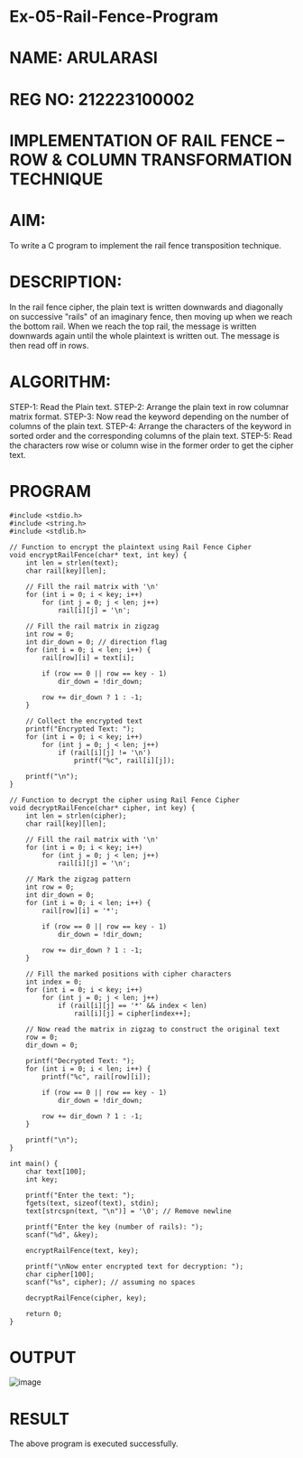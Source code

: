 # Ex-05-Rail-Fence-Program
# NAME: ARULARASI 
# REG NO: 212223100002

# IMPLEMENTATION OF RAIL FENCE – ROW & COLUMN TRANSFORMATION TECHNIQUE

# AIM:

 To write a C program to implement the rail fence transposition technique.

# DESCRIPTION:

In the rail fence cipher, the plain text is written downwards and diagonally on successive "rails" of an imaginary fence, then moving up when we reach the bottom rail. When we reach the top rail, the message is written downwards again until the whole plaintext is written out. The message is then read off in rows.

# ALGORITHM:

STEP-1: Read the Plain text.
STEP-2: Arrange the plain text in row columnar matrix format.
STEP-3: Now read the keyword depending on the number of columns of the plain text.
STEP-4: Arrange the characters of the keyword in sorted order and the corresponding columns of the plain text.
STEP-5: Read the characters row wise or column wise in the former order to get the cipher text.

# PROGRAM
```
#include <stdio.h>
#include <string.h>
#include <stdlib.h>

// Function to encrypt the plaintext using Rail Fence Cipher
void encryptRailFence(char* text, int key) {
    int len = strlen(text);
    char rail[key][len];

    // Fill the rail matrix with '\n'
    for (int i = 0; i < key; i++)
        for (int j = 0; j < len; j++)
            rail[i][j] = '\n';

    // Fill the rail matrix in zigzag
    int row = 0;
    int dir_down = 0; // direction flag
    for (int i = 0; i < len; i++) {
        rail[row][i] = text[i];

        if (row == 0 || row == key - 1)
            dir_down = !dir_down;

        row += dir_down ? 1 : -1;
    }

    // Collect the encrypted text
    printf("Encrypted Text: ");
    for (int i = 0; i < key; i++)
        for (int j = 0; j < len; j++)
            if (rail[i][j] != '\n')
                printf("%c", rail[i][j]);

    printf("\n");
}

// Function to decrypt the cipher using Rail Fence Cipher
void decryptRailFence(char* cipher, int key) {
    int len = strlen(cipher);
    char rail[key][len];

    // Fill the rail matrix with '\n'
    for (int i = 0; i < key; i++)
        for (int j = 0; j < len; j++)
            rail[i][j] = '\n';

    // Mark the zigzag pattern
    int row = 0;
    int dir_down = 0;
    for (int i = 0; i < len; i++) {
        rail[row][i] = '*';

        if (row == 0 || row == key - 1)
            dir_down = !dir_down;

        row += dir_down ? 1 : -1;
    }

    // Fill the marked positions with cipher characters
    int index = 0;
    for (int i = 0; i < key; i++)
        for (int j = 0; j < len; j++)
            if (rail[i][j] == '*' && index < len)
                rail[i][j] = cipher[index++];

    // Now read the matrix in zigzag to construct the original text
    row = 0;
    dir_down = 0;

    printf("Decrypted Text: ");
    for (int i = 0; i < len; i++) {
        printf("%c", rail[row][i]);

        if (row == 0 || row == key - 1)
            dir_down = !dir_down;

        row += dir_down ? 1 : -1;
    }

    printf("\n");
}

int main() {
    char text[100];
    int key;

    printf("Enter the text: ");
    fgets(text, sizeof(text), stdin);
    text[strcspn(text, "\n")] = '\0'; // Remove newline

    printf("Enter the key (number of rails): ");
    scanf("%d", &key);

    encryptRailFence(text, key);

    printf("\nNow enter encrypted text for decryption: ");
    char cipher[100];
    scanf("%s", cipher); // assuming no spaces

    decryptRailFence(cipher, key);

    return 0;
}
```
# OUTPUT
![image](https://github.com/user-attachments/assets/20e5a34e-d1d8-41c0-8275-2f88f691d92b)

# RESULT
The above program is executed successfully.
